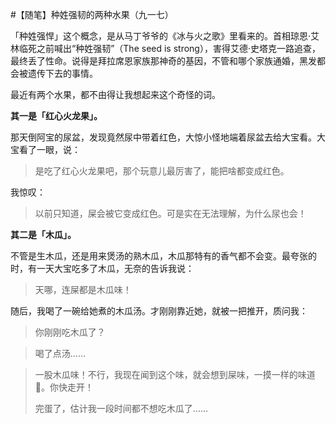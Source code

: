 #【随笔】种姓强韧的两种水果（九一七）

「种姓强悍」这个概念，是从马丁爷爷的《冰与火之歌》里看来的。首相琼恩·艾林临死之前喊出“种姓强韧”（The seed is strong），害得艾德·史塔克一路追查，最终丢了性命。说得是拜拉席恩家族那神奇的基因，不管和哪个家族通婚，黑发都会被遗传下去的事情。

最近有两个水果，都不由得让我想起来这个奇怪的词。

**其一是「红心火龙果」。**

那天倒阿宝的尿盆，发现竟然尿中带着红色，大惊小怪地端着尿盆去给大宝看。大宝看了一眼，说：

> 是吃了红心火龙果吧，那个玩意儿最厉害了，能把啥都变成红色。

我惊叹：

> 以前只知道，屎会被它变成红色。可是实在无法理解，为什么尿也会！

**其二是「木瓜」。**

不管是生木瓜，还是用来煲汤的熟木瓜，木瓜那特有的香气都不会变。最夸张的时，有一天大宝吃多了木瓜，无奈的告诉我说：

> 天哪，连屎都是木瓜味！

随后，我喝了一碗给她煮的木瓜汤。才刚刚靠近她，就被一把推开，质问我：

> 你刚刚吃木瓜了？

> 喝了点汤……

> 一股木瓜味！不行，我现在闻到这个味，就会想到屎味，一摸一样的味道🤮。你快走开！
>
> 完蛋了，估计我一段时间都不想吃木瓜了……